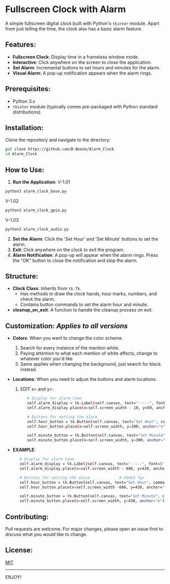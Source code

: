 # Fullscreen Clock with Alarm

A simple fullscreen digital clock built with Python's `tkinter` module. Apart from just telling the time, the clock also has a basic alarm feature.

## Features:
- **Fullscreen Clock**: Display time in a frameless window mode.
- **Interactive**: Click anywhere on the screen to close the application.
- **Set Alarm**: Incremental buttons to set hours and minutes for the alarm.
- **Visual Alarm**: A pop-up notification appears when the alarm rings.

## Prerequisites:
- Python 3.x
- `tkinter` module (typically comes pre-packaged with Python standard distributions).

## Installation:
Clone the repository and navigate to the directory:
```bash
git clone https://github.com/B-Boone/Alarm_Clock
cd Alarm_Clock
```

## How to Use: 
1. **Run the Application**:
  V-1.01
  ```bash
  python3 alarm_clock_base.py
  ```
  V-1.02
  ```bash
  python3 alarm_clock_gpio.py
  ```
  V-1.03
  ```bash
  python3 alarm_clock_audio.py
  ```

2. **Set the Alarm**: Click the 'Set Hour' and 'Set Minute' buttons to set the alarm.
3. **Exit**: Click anywhere on the clock to exit the program.
4. **Alarm Notification**: A pop-up will appear when the alarm rings. Press the "OK" button to close the notification and stop the alarm.

## Structure:
- **Clock Class**: Inherits from `tk.Tk`.
  - Has methods to draw the clock hands, hour marks, numbers, and check the alarm.
  - Contains button commands to set the alarm hour and minute.
- **cleanup_on_exit**: A function to handle the cleanup process on exit.

## Customization: *Applies to all versions*
- **Colors**: When you want to change the color scheme.
  1. Search for every instance of the mention white.
  2. Paying attention to what each mention of white affects, change to whatever color you'd like
  3. Same applies when changing the background, just search for black instead.
- **Locations**: When you need to adjust the buttons and alarm locations.
  1. EDIT x= and y=:
     ```bash
        # Display for alarm time
        self.alarm_display = tk.Label(self.canvas, text="--:--", font=('Arial', 20, 'bold'), bg="black", fg="white")
        self.alarm_display.place(x=self.screen_width - 10, y=50, anchor="e")

        # Buttons for setting the alarm
        self.hour_button = tk.Button(self.canvas, text="Set Hour", command=self.set_alarm_hour, bg="white", width=10, height=5)
        self.hour_button.place(x=self.screen_width, y=200, anchor="e")

        self.minute_button = tk.Button(self.canvas, text="Set Minute", command=self.set_alarm_minute, bg="white", width=10, height=5)
        self.minute_button.place(x=self.screen_width, y=300, anchor="e")
     ```
- **EXAMPLE**:
  
     ```bash
        # Display for alarm time
        self.alarm_display = tk.Label(self.canvas, text="--:--", font=('Arial', 20, 'bold'), bg="black", fg="purple")
        self.alarm_display.place(x=self.screen_width - 686, y=430, anchor="e")

        # Buttons for setting the alarm             # Added fg=
        self.hour_button = tk.Button(self.canvas, text="Set Hour", command=self.set_alarm_hour, bg="black", fg="purple", width=10, height=5)
        self.hour_button.place(x=self.screen_width -686, y=430, anchor="e")

        self.minute_button = tk.Button(self.canvas, text="Set Minute", command=self.set_alarm_minute, bg="black",  fg="purple", width=10, height=5)
        self.minute_button.place(x=self.screen_width, y=430, anchor="e")
     ```

## Contributing:
Pull requests are welcome. For major changes, please open an issue first to discuss what you would like to change.

## License:
[MIT](https://choosealicense.com/licenses/mit/)

---

ENJOY!
